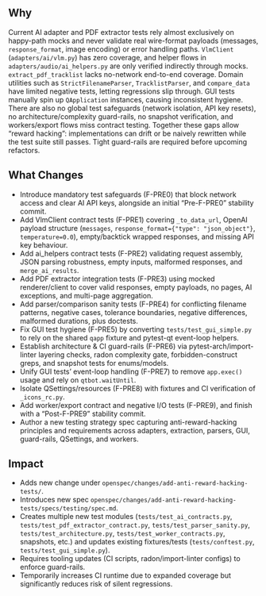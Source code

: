 ## Why
Current AI adapter and PDF extractor tests rely almost exclusively on happy-path mocks and never validate real wire-format payloads (messages, `response_format`, image encoding) or error handling paths. `VlmClient` (`adapters/ai/vlm.py`) has zero coverage, and helper flows in `adapters/audio/ai_helpers.py` are only verified indirectly through mocks. `extract_pdf_tracklist` lacks no-network end-to-end coverage. Domain utilities such as `StrictFilenameParser`, `TracklistParser`, and `compare_data` have limited negative tests, letting regressions slip through. GUI tests manually spin up `QApplication` instances, causing inconsistent hygiene. There are also no global test safeguards (network isolation, API key resets), no architecture/complexity guard-rails, no snapshot verification, and workers/export flows miss contract testing. Together these gaps allow “reward hacking”: implementations can drift or be naively rewritten while the test suite still passes. Tight guard-rails are required before upcoming refactors.

## What Changes
- Introduce mandatory test safeguards (F-PRE0) that block network access and clear AI API keys, alongside an initial “Pre-F-PRE0” stability commit.
- Add VlmClient contract tests (F-PRE1) covering `_to_data_url`, OpenAI payload structure (`messages`, `response_format={"type": "json_object"}`, `temperature=0.0`), empty/backtick wrapped responses, and missing API key behaviour.
- Add ai_helpers contract tests (F-PRE2) validating request assembly, JSON parsing robustness, empty inputs, malformed responses, and `merge_ai_results`.
- Add PDF extractor integration tests (F-PRE3) using mocked renderer/client to cover valid responses, empty payloads, no pages, AI exceptions, and multi-page aggregation.
- Add parser/comparison sanity tests (F-PRE4) for conflicting filename patterns, negative cases, tolerance boundaries, negative differences, malformed durations, plus doctests.
- Fix GUI test hygiene (F-PRE5) by converting `tests/test_gui_simple.py` to rely on the shared `qapp` fixture and pytest-qt event-loop helpers.
- Establish architecture & CI guard-rails (F-PRE6) via pytest-arch/import-linter layering checks, radon complexity gate, forbidden-construct greps, and snapshot tests for enums/models.
- Unify GUI tests’ event-loop handling (F-PRE7) to remove `app.exec()` usage and rely on `qtbot.waitUntil`.
- Isolate QSettings/resources (F-PRE8) with fixtures and CI verification of `_icons_rc.py`.
- Add worker/export contract and negative I/O tests (F-PRE9), and finish with a “Post-F-PRE9” stability commit.
- Author a new testing strategy spec capturing anti-reward-hacking principles and requirements across adapters, extraction, parsers, GUI, guard-rails, QSettings, and workers.

## Impact
- Adds new change under `openspec/changes/add-anti-reward-hacking-tests/`.
- Introduces new spec `openspec/changes/add-anti-reward-hacking-tests/specs/testing/spec.md`.
- Creates multiple new test modules (`tests/test_ai_contracts.py`, `tests/test_pdf_extractor_contract.py`, `tests/test_parser_sanity.py`, `tests/test_architecture.py`, `tests/test_worker_contracts.py`, snapshots, etc.) and updates existing fixtures/tests (`tests/conftest.py`, `tests/test_gui_simple.py`).
- Requires tooling updates (CI scripts, radon/import-linter configs) to enforce guard-rails.
- Temporarily increases CI runtime due to expanded coverage but significantly reduces risk of silent regressions.
